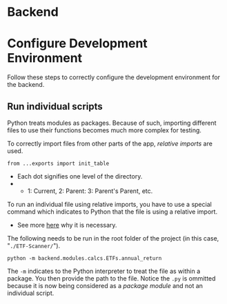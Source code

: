 # Backend

# Configure Development Environment

Follow these steps to correctly configure the development environment for the backend.

## Run individual scripts

Python treats modules as packages. Because of such, importing different files to use their functions becomes much more complex for testing.

To correctly import files from other parts of the app, _relative imports_ are used.

```
from ...exports import init_table
```

- Each dot signifies one level of the directory.
- - 1: Current, 2: Parent: 3: Parent's Parent, etc.

To run an individual file using relative imports, you have to use a special command which indicates to Python that the file is using a relative import.

- See more [here](https://stackoverflow.com/questions/14132789/relative-imports-for-the-billionth-time) why it is necessary.

The following needs to be run in the root folder of the project (in this case, "`./ETF-Scanner/`").

```
python -m backend.modules.calcs.ETFs.annual_return
```

The `-m` indicates to the Python interpreter to treat the file as within a package. You then provide the path to the file. Notice the `.py` is ommitted because it is now being considered as a _package module_ and not an individual script.
